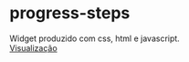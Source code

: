 # progress-steps
Widget produzido com css, html e javascript.<br>
<a target="_blank" href="https://felipelouzeiro.github.io/progress-steps/">Visualização</a>
